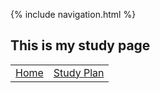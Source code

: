 {% include navigation.html %}

## This is my study page

<table>
     <tr>
         <td><a href="Test Corrections">Home</a></td>
         <td><a href="studyplan">Study Plan</a></td>
     </tr>
 </table>
